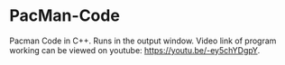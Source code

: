 # PacMan-Code

Pacman Code in C++. Runs in the output window. Video link of program working can be viewed on youtube: https://youtu.be/-ey5chYDgpY.
